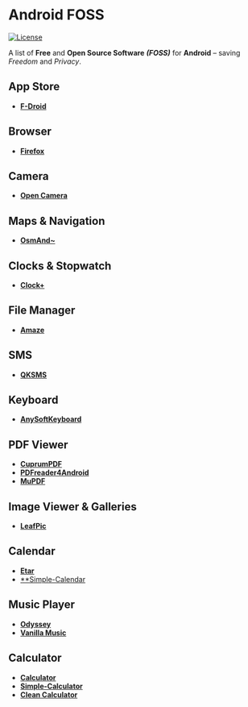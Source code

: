 # Android FOSS

[![License](https://img.shields.io/badge/license-GPLv3-yellow.svg)](LICENSE)

A list of **Free** and **Open Source Software** ***(FOSS)*** for **Android** – saving *Freedom* and *Privacy*.


## App Store
- [**F-Droid**](https://f-droid.org/)


## Browser
- [**Firefox**](https://www.mozilla.org/de/firefox/android/)


## Camera
- [**Open Camera**](http://opencamera.sourceforge.net/)


## Maps & Navigation
- [**OsmAnd~**](http://osmand.net/)


## Clocks & Stopwatch
- [**Clock+**](https://github.com/philliphsu/ClockPlus)


## File Manager
- [**Amaze**](https://github.com/arpitkh96/AmazeFileManager)


## SMS
- [**QKSMS**](https://github.com/moezbhatti/qksms)


## Keyboard
- [**AnySoftKeyboard**](https://anysoftkeyboard.github.io/)


## PDF Viewer
- [**CuprumPDF**](https://github.com/paride/CopperPDF)
- [**PDFreader4Android**](https://droidapps.github.io/pdfreader4Android/)
- [**MuPDF**](http://mupdf.com/)


## Image Viewer & Galleries
- [**LeafPic**](https://github.com/HoraApps/LeafPic)


## Calendar
- [**Etar**](https://github.com/Etar-Group/Etar-Calendar)
- [**Simple-Calendar](https://github.com/SimpleMobileTools/Simple-Calendar)


## Music Player
- [**Odyssey**](https://github.com/gateship-one/odyssey)
- [**Vanilla Music**](http://vanillamusic.io/)


## Calculator
- [**Calculator**](https://github.com/Xlythe/Calculator)
- [**Simple-Calculator**](https://github.com/SimpleMobileTools/Simple-Calculator)
- [**Clean Calculator**](https://github.com/jchmrt/clean-calculator)
